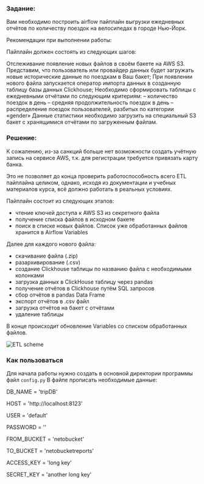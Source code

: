 ### Задание:

Вам необходимо построить airflow пайплайн выгрузки ежедневных отчётов по количеству поездок на велосипедах в городе Нью-Йорк.

Рекомендации при выполнении работы:

Пайплайн должен состоять из следующих шагов:

Отслеживание появление новых файлов в своём бакете на AWS S3. Представим, что пользователь или провайдер данных будет загружать новые исторические данные по поездкам в Ваш бакет;
При появлении нового файла запускается оператор импорта данных в созданную таблицу базы данных Clickhouse;
Необходимо сформировать таблицы с ежедневными отчётами по следующим критериям:
– количество поездок в день
– средняя продолжительность поездок в день
– распределение поездок пользователей, разбитых по категории «gender»
Данные статистики необходимо загрузить на специальный S3 бакет с хранящимися отчётами по загруженным файлам.

### Решение:
К сожалению, из-за санкций больше нет возможности создать учётную запись на сервисе AWS, т.к. для регистрации требуется привязать карту банка.

Это не позволяет до конца проверить работоспособность всего ETL пайплайна целиком, однако, исходя из документации и учебных материалов курса, всё должно работать в реальных условиях.


Пайплайн состоит из следующих этапов:
- чтение ключей доступа к AWS S3 из секретного файла
- получение списка файлов в исходном бакете
- поиск в списке новых файлов. Список уже обработанных файлов хранится в Airflow Variables

Далее для каждого нового файла:
- скачивание файла (.zip)
- разархивирование (.csv)
- создание Clickhouse таблицы по названию файла с необходимыми колонками
- загрузка данных в ClickHouse таблицу через pandas
- получение отчётов в Clickhouse путём SQL запросов
- сбор отчётов в pandas Data Frame
- экспорт отчётов в .csv файл
- загрузка отчётов на бакет с отчётами
- удаление таблицы

В конце происходит обновление Variables со списком обработанных файлов.

![ETL scheme](https://github.com/AleksandrBabenkoS/thesis_work-main/tree/ETL.jpeg)

### Как пользоваться
Для начала работы нужно создать в основной директории программы файл `config.py`
В файле прописать необходимые данные:


DB_NAME = 'tripDB'

HOST = 'http://localhost:8123'

USER = 'default'

PASSWORD = ''

FROM_BUCKET = 'netobucket'

TO_BUCKET = 'netobucketreports'

ACCESS_KEY = 'long key'

SECRET_KEY = 'another long key'

